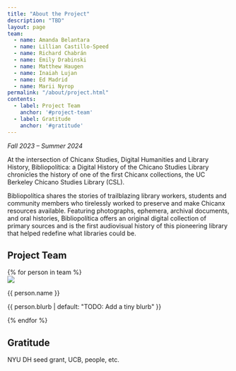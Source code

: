 ```yaml
---
title: "About the Project"
description: "TBD"
layout: page
team:
  - name: Amanda Belantara
  - name: Lillian Castillo-Speed
  - name: Richard Chabrán
  - name: Emily Drabinski
  - name: Matthew Haugen
  - name: Inaiah Lujan
  - name: Ed Madrid
  - name: Marii Nyrop
permalink: "/about/project.html"
contents:
  - label: Project Team
    anchor: '#project-team'
  - label: Gratitude
    anchor: '#gratitude'
---
```

*Fall 2023 – Summer 2024*

At the intersection of Chicanx Studies, Digital Humanities and Library History, Bibliopolítica: a Digital History of the Chicano Studies Library chronicles the history of one of the first Chicanx collections, the UC Berkeley Chicano Studies Library (CSL).

Bibliopolítica shares the stories of trailblazing library workers, students and community members who tirelessly worked to preserve and make Chicanx resources available. Featuring photographs, ephemera, archival documents, and oral histories, Bibliopolítica offers an original digital collection of primary sources and is the first audiovisual history of this pioneering library that helped redefine what libraries could be. 

## Project Team

<div class="not-prose">
  <div class="grid md:grid-cols-2 grid-cols-1">
  {% for person in team %}
  <div class="flex gap-4 items-center my-6">
    <div class="flex-none">
      <div class="avatar">
        <div class="w-24 h-24 rounded-full">
          <img src="{{ person.image | default: 'https://daisyui.com/images/stock/photo-1534528741775-53994a69daeb.jpg' | url }}" />
        </div>
      </div>
    </div>
    <div class="flex-1">
      <p class="font-semibold text-xl">{{ person.name }}</p>
      <p>{{ person.blurb | default: "TODO: Add a tiny blurb" }}</p>
    </div>
  </div>
  {% endfor %}
  </div>
</div>

## Gratitude

NYU DH seed grant, UCB, people, etc.


